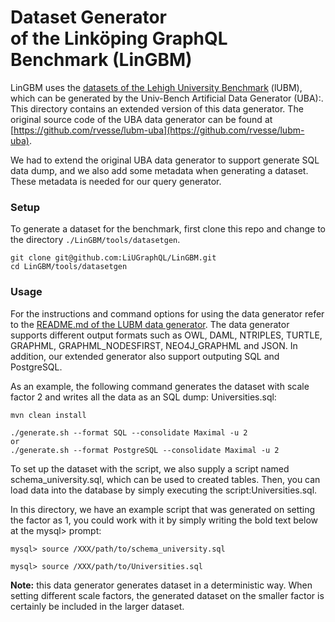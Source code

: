 # Dataset Generator <br/> of the Linköping GraphQL Benchmark (LinGBM)
LinGBM uses the [datasets of the Lehigh University Benchmark](http://swat.cse.lehigh.edu/projects/lubm/) (lUBM), which can be generated by the Univ-Bench Artificial Data Generator (UBA):. This directory contains an extended version of this data generator. The original source code of the UBA data generator can be found at [https://github.com/rvesse/lubm-uba](https://github.com/rvesse/lubm-uba).

We had to extend the original UBA data generator to support generate SQL data dump, and we also add some  metadata when generating a dataset. These metadata is needed for our query generator.

### Setup

To generate a dataset for the benchmark, first clone this repo and change to the directory `./LinGBM/tools/datasetgen`.

```
git clone git@github.com:LiUGraphQL/LinGBM.git
cd LinGBM/tools/datasetgen
```

### Usage

For the instructions and command options for using the data generator refer to the [README.md of the LUBM data generator](https://github.com/rvesse/lubm-uba/blob/improved/ReadMe.md). The data generator supports different output formats such as OWL, DAML, NTRIPLES, TURTLE, GRAPHML, GRAPHML_NODESFIRST, NEO4J_GRAPHML and JSON. In addition, our extended generator also support outputing SQL and PostgreSQL.

As an example, the following command generates the dataset with scale factor 2 and writes all the data as an SQL dump: Universities.sql:

```
mvn clean install

./generate.sh --format SQL --consolidate Maximal -u 2
or
./generate.sh --format PostgreSQL --consolidate Maximal -u 2
```
To set up the dataset with the script, we also supply a script named schema_university.sql, which can be used to created tables. Then, you can load data into the database by simply executing the script:Universities.sql. 

In this directory, we have an example script that was generated on setting the factor as 1, you could work with it by simply writing the bold text below at the mysql> prompt:
```
mysql> source /XXX/path/to/schema_university.sql

mysql> source /XXX/path/to/Universities.sql
```

**Note:** this data generator generates dataset in a deterministic way. When setting different scale factors, the generated dataset on the smaller factor is certainly be included in the larger dataset.
